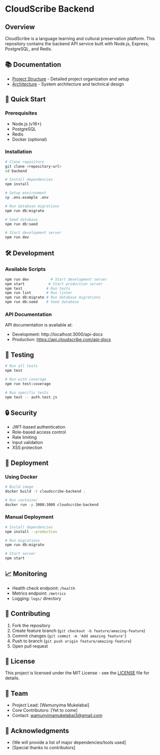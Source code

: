 # CloudScribe Backend

## Overview
CloudScribe is a language learning and cultural preservation platform. This repository contains the backend API service built with Node.js, Express, PostgreSQL, and Redis.

## 📚 Documentation
- [Project Structure](./PROJECT_STRUCTURE.md) - Detailed project organization and setup
- [Architecture](./architecture.md) - System architecture and technical design

## 🚀 Quick Start

### Prerequisites
- Node.js (v16+)
- PostgreSQL
- Redis
- Docker (optional)

### Installation
```bash
# Clone repository
git clone <repository-url>
cd backend

# Install dependencies
npm install

# Setup environment
cp .env.example .env

# Run database migrations
npm run db:migrate

# Seed database
npm run db:seed

# Start development server
npm run dev
```

## 🛠 Development

### Available Scripts
```bash
npm run dev          # Start development server
npm start           # Start production server
npm test           # Run tests
npm run lint       # Run linter
npm run db:migrate # Run database migrations
npm run db:seed    # Seed database
```

### API Documentation
API documentation is available at:
- Development: http://localhost:3000/api-docs
- Production: https://api.cloudscribe.com/api-docs

## 🧪 Testing
```bash
# Run all tests
npm test

# Run with coverage
npm run test:coverage

# Run specific tests
npm test -- auth.test.js
```

## 🔒 Security
- JWT-based authentication
- Role-based access control
- Rate limiting
- Input validation
- XSS protection

## 🚀 Deployment

### Using Docker
```bash
# Build image
docker build -t cloudscribe-backend .

# Run container
docker run -p 3000:3000 cloudscribe-backend
```

### Manual Deployment
```bash
# Install dependencies
npm install --production

# Run migrations
npm run db:migrate

# Start server
npm start
```

## 📈 Monitoring
- Health check endpoint: `/health`
- Metrics endpoint: `/metrics`
- Logging: `logs/` directory

## 🤝 Contributing
1. Fork the repository
2. Create feature branch (`git checkout -b feature/amazing-feature`)
3. Commit changes (`git commit -m 'Add amazing feature'`)
4. Push to branch (`git push origin feature/amazing-feature`)
5. Open pull request

## 📝 License
This project is licensed under the MIT License - see the [LICENSE](../LICENSE) file for details.

## 👥 Team
- Project Lead: [Wamunyima Mukelabai]
- Core Contributors: [Yet to come]
- Contact: wamunyimamukelabai3@gmail.com

## 🙏 Acknowledgments
- [We will provide a list of major dependencies/tools used]
- [Special thanks to contributors] 
